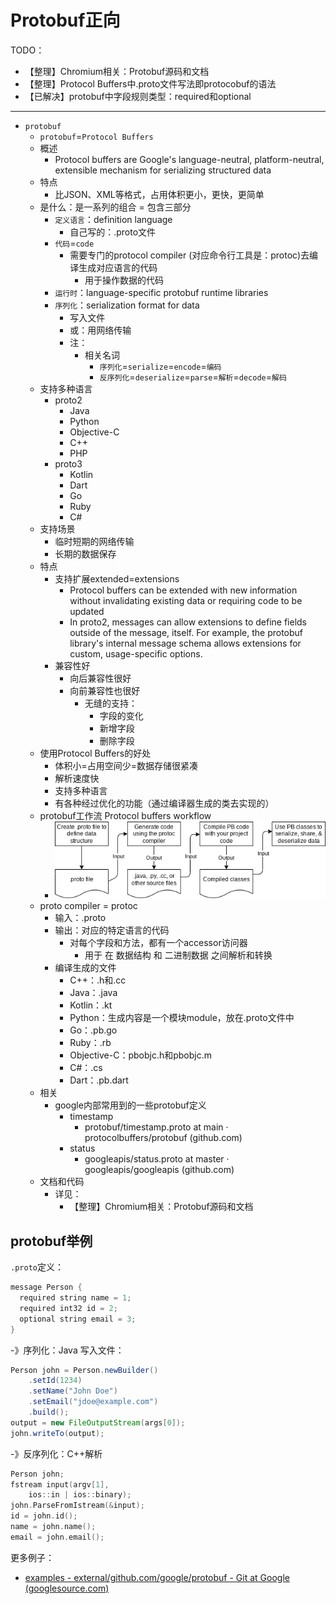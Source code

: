 # Protobuf正向

TODO：

* 【整理】Chromium相关：Protobuf源码和文档
* 【整理】Protocol Buffers中.proto文件写法即protocobuf的语法
* 【已解决】protobuf中字段规则类型：required和optional

---

* `protobuf`
  * `protobuf`=`Protocol Buffers`
  * 概述
    * Protocol buffers are Google's language-neutral, platform-neutral, extensible mechanism for serializing structured data
  * 特点
    * 比JSON、XML等格式，占用体积更小，更快，更简单
  * 是什么：是一系列的组合 = 包含三部分
    * `定义语言`：definition language
      * 自己写的：.proto文件
    * `代码`=`code`
      * 需要专门的protocol compiler (对应命令行工具是：protoc)去编译生成对应语言的代码
        * 用于操作数据的代码
    * `运行时`：language-specific protobuf runtime libraries
    * `序列化`：serialization format for data
      * 写入文件
      * 或：用网络传输
      * 注：
        * 相关名词
          * `序列化`=`serialize`=`encode`=`编码`
          * `反序列化`=`deserialize`=`parse`=`解析`=`decode`=`解码`
  * 支持多种语言
    * proto2
      * Java
      * Python
      * Objective-C
      * C++
      * PHP
    * proto3
      * Kotlin
      * Dart
      * Go
      * Ruby
      * C#
  * 支持场景
    * 临时短期的网络传输
    * 长期的数据保存
  * 特点
    * 支持扩展extended=extensions
      * Protocol buffers can be extended with new information without invalidating existing data or requiring code to be updated
      * In proto2, messages can allow extensions to define fields outside of the message, itself. For example, the protobuf library's internal message schema allows extensions for custom, usage-specific options.
    * 兼容性好
      * 向后兼容性很好
      * 向前兼容性也很好
        * 无缝的支持：
          * 字段的变化
          * 新增字段
          * 删除字段
  * 使用Protocol Buffers的好处
    * 体积小=占用空间少=数据存储很紧凑
    * 解析速度快
    * 支持多种语言
    * 有各种经过优化的功能（通过编译器生成的类去实现的）
  * protobuf工作流 Protocol buffers workflow
    * ![protocol_buffers_workflow](../assets/img/protocol_buffers_workflow.png)
  * proto compiler = protoc
    * 输入：.proto
    * 输出：对应的特定语言的代码
      * 对每个字段和方法，都有一个accessor访问器
        * 用于 在 数据结构 和 二进制数据 之间解析和转换
    * 编译生成的文件
      * C++：.h和.cc
      * Java：.java
      * Kotlin：.kt
      * Python：生成内容是一个模块module，放在.proto文件中
      * Go：.pb.go
      * Ruby：.rb
      * Objective-C：pbobjc.h和pbobjc.m
      * C#：.cs
      * Dart：.pb.dart
  * 相关
    * google内部常用到的一些protobuf定义
      * timestamp
        * protobuf/timestamp.proto at main · protocolbuffers/protobuf (github.com)
      * status
        * googleapis/status.proto at master · googleapis/googleapis (github.com)
  * 文档和代码
    * 详见：
      * 【整理】Chromium相关：Protobuf源码和文档

## protobuf举例

`.proto`定义：

```c
message Person {
  required string name = 1;
  required int32 id = 2;
  optional string email = 3;
}
```

-》序列化：Java 写入文件：

```java
Person john = Person.newBuilder()
    .setId(1234)
    .setName("John Doe")
    .setEmail("jdoe@example.com")
    .build();
output = new FileOutputStream(args[0]);
john.writeTo(output);
```

-》反序列化：C++解析

```cpp
Person john;
fstream input(argv[1],
    ios::in | ios::binary);
john.ParseFromIstream(&input);
id = john.id();
name = john.name();
email = john.email();
```

更多例子：

* [examples - external/github.com/google/protobuf - Git at Google (googlesource.com)](https://chromium.googlesource.com/external/github.com/google/protobuf/+/HEAD/examples)
